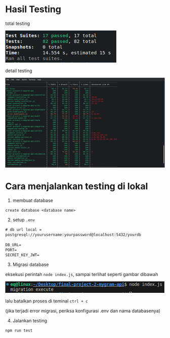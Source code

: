 # Hasil Testing

total testing

![Alt text](Screenshot_20231206_190844.png)

detail testing

![Alt text](Screenshot_20231206_190909.png)

# Cara menjalankan testing di lokal

1. membuat database

```
create database <database name>
```

2. setup `.env`

```
# db url local = postgresql://yourusername:yourpassword@localhost:5432/yourdb

DB_URL=
PORT=
SECRET_KEY_JWT=
```

3. Migrasi database

eksekusi perintah `node index.js`, sampai terlihat seperti gambar dibawah

![Alt text](Screenshot_20231206_192602.png)

lalu batalkan proses di teminal `ctrl + c`

(jika terjadi error migrasi, periksa konfigurasi .env dan nama databasenya)

4. Jalankan testing

```
npm run test
```
